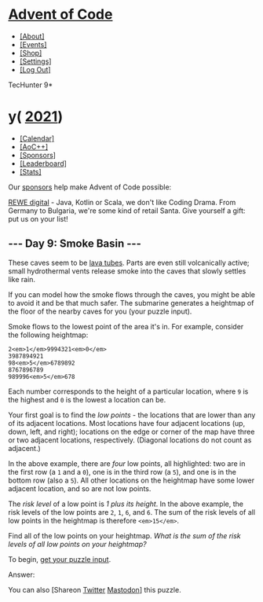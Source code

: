 # [Advent of Code](/)

- [[About]](/2021/about)
- [[Events]](/2021/events)
- [[Shop]](https://teespring.com/stores/advent-of-code)
- [[Settings]](/2021/settings)
- [[Log Out]](/2021/auth/logout)

TecHunter 9\*

# y( [2021](/2021))

- [[Calendar]](/2021)
- [[AoC++]](/2021/support)
- [[Sponsors]](/2021/sponsors)
- [[Leaderboard]](/2021/leaderboard)
- [[Stats]](/2021/stats)

Our [sponsors](/2021/sponsors) help make Advent of Code possible:

[REWE digital](https://www.rewe-digital.com/) \- Java, Kotlin or Scala, we don't like Coding Drama. From Germany to Bulgaria, we're some kind of retail Santa. Give yourself a gift: put us on your list!

## \-\-\- Day 9: Smoke Basin ---

These caves seem to be [lava tubes](https://en.wikipedia.org/wiki/Lava_tube). Parts are even still volcanically active; small hydrothermal vents release smoke into the caves that slowly settles like rain.

If you can model how the smoke flows through the caves, you might be able to avoid it and be that much safer. The submarine generates a heightmap of the floor of the nearby caves for you (your puzzle input).

Smoke flows to the lowest point of the area it's in. For example, consider the following heightmap:

```
2<em>1</em>9994321<em>0</em>
3987894921
98<em>5</em>6789892
8767896789
989996<em>5</em>678

```

Each number corresponds to the height of a particular location, where `9` is the highest and `0` is the lowest a location can be.

Your first goal is to find the _low points_ \- the locations that are lower than any of its adjacent locations. Most locations have four adjacent locations (up, down, left, and right); locations on the edge or corner of the map have three or two adjacent locations, respectively. (Diagonal locations do not count as adjacent.)

In the above example, there are _four_ low points, all highlighted: two are in the first row (a `1` and a `0`), one is in the third row (a `5`), and one is in the bottom row (also a `5`). All other locations on the heightmap have some lower adjacent location, and so are not low points.

The _risk level_ of a low point is _1 plus its height_. In the above example, the risk levels of the low points are `2`, `1`, `6`, and `6`. The sum of the risk levels of all low points in the heightmap is therefore `<em>15</em>`.

Find all of the low points on your heightmap. _What is the sum of the risk levels of all low points on your heightmap?_

To begin, [get your puzzle input](9/input).

Answer:

You can also [Shareon
[Twitter](https://twitter.com/intent/tweet?text=%22Smoke+Basin%22+%2D+Day+9+%2D+Advent+of+Code+2021&url=https%3A%2F%2Fadventofcode%2Ecom%2F2021%2Fday%2F9&related=ericwastl&hashtags=AdventOfCode) [Mastodon](javascript:void(0);)] this puzzle.

